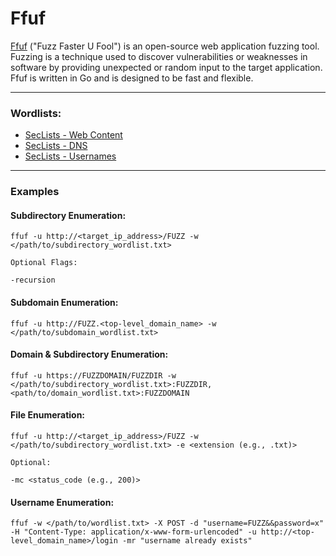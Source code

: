# Ffuf
[Ffuf](https://github.com/ffuf/ffuf) ("Fuzz Faster U Fool") is an open-source web application fuzzing tool. Fuzzing is a technique used to discover vulnerabilities or weaknesses in software by providing unexpected or random input to the target application. 
Ffuf is written in Go and is designed to be fast and flexible.

---

### Wordlists:
- [SecLists - Web Content](https://github.com/danielmiessler/SecLists/tree/master/Discovery/Web-Content)
- [SecLists - DNS](https://github.com/danielmiessler/SecLists/tree/master/Discovery/DNS)
- [SecLists - Usernames](https://github.com/danielmiessler/SecLists/tree/master/Usernames)

---

### Examples

#### Subdirectory Enumeration:

```
ffuf -u http://<target_ip_address>/FUZZ -w </path/to/subdirectory_wordlist.txt>

Optional Flags:

-recursion
```

#### Subdomain Enumeration:

```
ffuf -u http://FUZZ.<top-level_domain_name> -w </path/to/subdomain_wordlist.txt>
```

#### Domain & Subdirectory Enumeration:

```
ffuf -u https://FUZZDOMAIN/FUZZDIR -w </path/to/subdirectory_wordlist.txt>:FUZZDIR,<path/to/domain_wordlist.txt>:FUZZDOMAIN
```

#### File Enumeration: 

```
ffuf -u http://<target_ip_address>/FUZZ -w </path/to/subdirectory_wordlist.txt> -e <extension (e.g., .txt)>

Optional:

-mc <status_code (e.g., 200)>
```

#### Username Enumeration: 

```
ffuf -w </path/to/wordlist.txt> -X POST -d "username=FUZZ&&password=x" -H "Content-Type: application/x-www-form-urlencoded" -u http://<top-level_domain_name>/login -mr "username already exists"
```
